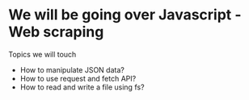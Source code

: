We will be going over Javascript - Web scraping
=================================================

Topics we will touch
- How to manipulate JSON data?
- How to use request and fetch API?
- How to read and write a file using fs?
